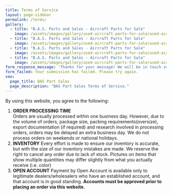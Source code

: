 ```yaml
---
title: Terms of Service
layout: page-sidebar
permalink: /terms/
gallery:
  - title: "B.A.S. Parts and Sales - Aircraft Parts for Sale"
    image: /assets/images/gallery/used-aircraft-parts-for-sale/used-aircraft-parts-for-sale-005.jpg
  - title: "B.A.S. Parts and Sales - Aircraft Parts for Sale"
    image: /assets/images/gallery/used-aircraft-parts-for-sale/used-aircraft-parts-for-sale-006.jpg
  - title: "B.A.S. Parts and Sales - Aircraft Parts for Sale"
    image: /assets/images/gallery/used-aircraft-parts-for-sale/used-aircraft-parts-for-sale-007.jpg
  - title: "B.A.S. Parts and Sales - Aircraft Parts for Sale"
    image: /assets/images/gallery/used-aircraft-parts-for-sale/used-aircraft-parts-for-sale-008.jpg
form_response_message: 'Thanks for your message! We will be in touch soon.'
form_failed: Your submission has failed. Please try again.
seo:
  page_title: BAS Part Sales
  page_description: "BAS Part Sales Terms of Service."
---
```


By using this website, you agree to the following:

1. **ORDER PROCESSING TIME**
   <br>Orders are usually processed within one business day. However, due to the volume of orders, package size, packing requirements(oversize), export documentation (if required) and research involved in processing orders, orders may be delayed an extra business day. We do not process orders on weekends or national holidays.
2. **INVENTORY** Every effort is made to ensure our inventory is accurate, but with the size of our inventory mistakes are made. We reserve the right to cancel any order due to lack of stock. Pictures on items that show multiple quantities may differ slightly from what you actually receive (i.e. color)
3. **OPEN ACCOUNT** Payment by Open Account is available only to legitimate dealers/wholesalers who have an established account, and that account is in good standing. **Accounts must be approved prior to placing an order via this website.**
